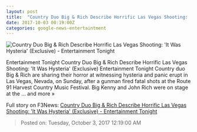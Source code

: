 ```yaml
---
layout: post
title:  "Country Duo Big & Rich Describe Horrific Las Vegas Shooting: 'It Was Hysteria' (Exclusive) - Entertainment Tonight"
date: 2017-10-03 00:19:00Z
categories: google-news-entertaintment
---
```


![Country Duo Big & Rich Describe Horrific Las Vegas Shooting: 'It Was Hysteria' (Exclusive) - Entertainment Tonight](http://www.etonline.com/sites/default/files/styles/max_1280x720/public/images/2017-10/big_and_rich.jpg?itok=-sWDNWrR)

Entertainment Tonight Country Duo Big & Rich Describe Horrific Las Vegas Shooting: 'It Was Hysteria' (Exclusive) Entertainment Tonight Country duo Big & Rich are sharing their horror at witnessing hysteria and panic erupt in Las Vegas, Nevada, on Sunday, after a gunman fired fatal shots at the Route 91 Harvest Country Music Festival. Big Kenny and John Rich were on stage at the ... and more »


Full story on F3News: [Country Duo Big & Rich Describe Horrific Las Vegas Shooting: 'It Was Hysteria' (Exclusive) - Entertainment Tonight](http://www.f3nws.com/n/zAbYXG)

> Posted on: Tuesday, October 3, 2017 12:19:00 AM
